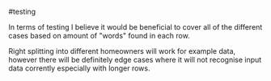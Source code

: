 #testing

In terms of testing I believe it would be beneficial to cover all of the different cases based on amount of "words" found in each row.

Right splitting into different homeowners will work for example data, however there will be definitely edge cases where it will not recognise input data corrently especially with longer rows.

